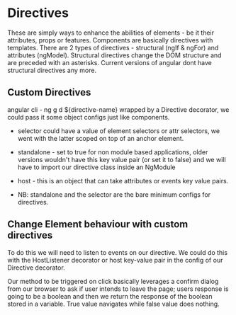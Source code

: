 # Directives
These are simply ways to enhance the abilities of elements - be it their attributes, props or features. 
Components are basically directives with templates.
There are 2 types of directives - structural (ngIf & ngFor) and attributes (ngModel).
Structural directives change the DOM structure and are preceded with an asterisks. Current versions of angular dont have structural directives any more.

## Custom Directives
angular cli - ng g d ${directive-name}
wrapped by a Directive decorator, we could pass it some object configs just like components.
* selector could have a value of element selectors or attr selectors, we went with the latter scoped on top of an anchor element.
* standalone - set to true for non module based applications, older versions wouldn't have this key value pair (or set it to false) and we will have to import our directive class inside an NgModule 
* host - this is an object that can take attributes or events key value pairs.

* NB: standalone and the selector are the bare minimum configs for directives.


## Change Element behaviour with custom directives
To do this we will need to listen to events on our directive. We could do this with the HostListener decorator or host key-value pair in the config of our Directive decorator.

Our method to be triggered on click basically leverages a confirm dialog from our browser to ask if user intends to leave the page; users response is going to be a boolean and then we return the response of the boolean stored in a variable. True value navigates while false value does nothing.